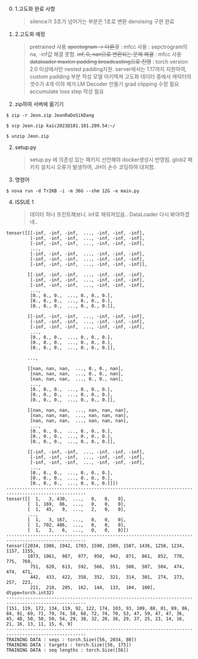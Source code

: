 0. 1.고도화 완료 사항

   > silence가 3초가 넘어가는 부분은 1초로 변환
   > denoising 구현 완료

1. 2.고도화 예정

   > pretrained 사용
   > ~~spectogram -> 다른것~~ : mfcc 사용 : sepctrogram의 na, -inf값 해결 못함.
   > ~~inf, 0, nan으로 변환되는 문제 해결~~ : mfcc 사용
   > ~~dataloader maxlen padding broadcasting으로 진행~~ : torch version 2.0 이상에서만 nested padding지원. server에서는 1.17까지 지원하여, custom padding 부분 작성
   > 모델 아키텍쳐 고도화
   > 데이터 중에서 캐릭터의 갯수가 4개 이하 제거
   > LM Decoder 만들기
   > grad clipping 수정 필요
   > accumulate loss step 작성 필요

2. zip하여 서버에 옮기기

```
$ zip -r Jeon.zip JeonRaDoSikDang

$ scp Jeon.zip kaic2023@101.101.209.54:~/

$ unzip Jeon.zip

```

2. setup.py

   > setup.py 에 의존성 있는 패키지 선언해야 docker생성시 반영됨.
   > glob2 패키지 설치시 오류가 발생하여, JH이 손수 코딩하여 대처함.

3. 명령어

```
$ nova run -d Tr2KB -i -m 36G --shm 12G -e main.py
```

4. ISSUE 1
   > 데이터 하나 프린트해보니. inf로 채워져있음..
   > DataLoader 다시 봐야하겠네..

```
tensor([[[-inf, -inf, -inf,  ..., -inf, -inf, -inf],
         [-inf, -inf, -inf,  ..., -inf, -inf, -inf],
         [-inf, -inf, -inf,  ..., -inf, -inf, -inf],
         ...,
         [-inf, -inf, -inf,  ..., -inf, -inf, -inf],
         [-inf, -inf, -inf,  ..., -inf, -inf, -inf],
         [-inf, -inf, -inf,  ..., -inf, -inf, -inf]],

        [[-inf, -inf, -inf,  ..., -inf, -inf, -inf],
         [-inf, -inf, -inf,  ..., -inf, -inf, -inf],
         [-inf, -inf, -inf,  ..., -inf, -inf, -inf],
         ...,
         [0., 0., 0.,  ..., 0., 0., 0.],
         [0., 0., 0.,  ..., 0., 0., 0.],
         [0., 0., 0.,  ..., 0., 0., 0.]],

        [[-inf, -inf, -inf,  ..., -inf, -inf, -inf],
         [-inf, -inf, -inf,  ..., -inf, -inf, -inf],
         [-inf, -inf, -inf,  ..., -inf, -inf, -inf],
         ...,
         [0., 0., 0.,  ..., 0., 0., 0.],
         [0., 0., 0.,  ..., 0., 0., 0.],
         [0., 0., 0.,  ..., 0., 0., 0.]],

        ...,

        [[nan, nan, nan,  ..., 0., 0., nan],
         [nan, nan, nan,  ..., 0., 0., nan],
         [nan, nan, nan,  ..., 0., 0., nan],
         ...,
         [0., 0., 0.,  ..., 0., 0., 0.],
         [0., 0., 0.,  ..., 0., 0., 0.],
         [0., 0., 0.,  ..., 0., 0., 0.]],

        [[nan, nan, nan,  ..., nan, nan, nan],
         [nan, nan, nan,  ..., nan, nan, nan],
         [nan, nan, nan,  ..., nan, nan, nan],
         ...,
         [0., 0., 0.,  ..., 0., 0., 0.],
         [0., 0., 0.,  ..., 0., 0., 0.],
         [0., 0., 0.,  ..., 0., 0., 0.]],

        [[-inf, -inf, -inf,  ..., -inf, -inf, -inf],
         [-inf, -inf, -inf,  ..., -inf, -inf, -inf],
         [-inf, -inf, -inf,  ..., -inf, -inf, -inf],
         ...,
         [0., 0., 0.,  ..., 0., 0., 0.],
         [0., 0., 0.,  ..., 0., 0., 0.],
         [0., 0., 0.,  ..., 0., 0., 0.]]])
----------------------------------------------------------------------------------------------------
tensor([[  1,   3, 430,  ...,   0,   0,   0],
        [  1, 169,  86,  ...,   0,   0,   0],
        [  1,  45,   9,  ...,   2,   0,   0],
        ...,
        [  1,   3, 167,  ...,   0,   0,   0],
        [  1, 702, 486,  ...,   0,   0,   0],
        [  1,   3,   6,  ...,   0,   0,   0]])
----------------------------------------------------------------------------------------------------
tensor([2034, 1986, 1942, 1703, 1590, 1589, 1587, 1436, 1258, 1234, 1157, 1155,
        1073, 1061,  987,  977,  950,  942,  871,  861,  852,  778,  775,  769,
         751,  620,  613,  592,  566,  551,  508,  507,  504,  474,  474,  471,
         442,  433,  422,  358,  352,  321,  314,  301,  274,  273,  257,  223,
         211,  210,  205,  162,  144,  133,  104,  100], dtype=torch.int32)
----------------------------------------------------------------------------------------------------
[151, 119, 172, 134, 119, 92, 122, 174, 103, 93, 109, 88, 81, 89, 86, 84, 91, 69, 71, 79, 74, 58, 68, 72, 74, 70, 53, 47, 59, 47, 47, 36, 45, 48, 50, 50, 50, 54, 29, 38, 32, 20, 36, 29, 37, 25, 23, 14, 16, 21, 16, 13, 11, 15, 6, 9]
----------------------------------------------------------------------------------------------------
TRAINING DATA : seqs : torch.Size([56, 2034, 80])
TRAINING DATA : targets : torch.Size([56, 175])
TRAINING DATA : seq lengths : torch.Size([56])

```
